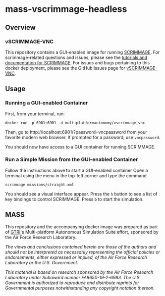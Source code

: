 # mass-vscrimmage-headless

## Overview
### vSCRIMMAGE-VNC
This repository contains a GUI-enabled image for running [SCRIMMAGE](https://github.com/gtri/scrimmage).  For scrimmage-related questions and issues, please see the [tutorials and documentation for SCRIMMAGE](http://scrimmagesim.org).  For issues and bugs pertaining to this docker deployment, please see the GitHub Issues page for [vSCRIMMAGE-VNC](https://github.com/Multiplatform-Autonomy-Simulation-Suite/mass-vscrimmage-vnc).

## Usage
### Running a GUI-enabled Container
First, from your terminal, run:
```
docker run -p 6901:6901 -d multiplatformautonomy/vscrimmage_vnc
```
Then, go to http://localhost:6901/?password=vncpassword from your favorite modern web browser.
If prompted for a password, use `vncpassword`.

You should now have access to a GUI container for running SCRIMMAGE.

### Run a Simple Mission from the GUI-enabled Container
Follow the instructions above to start a GUI-enabled container
Open a terminal using the menu in the top-left corner and type the command
```
scrimmage missions/straight.xml
```

You should see a visual interface appear.  Press the `h` button to see a list of key bindings to control SCRIMMAGE.  Press `b` to start the simulation.

## MASS
This repository and the accompanying docker image was prepared as part of [GTRI](https://gtri.gatech.edu)'s Multi-platform Autonomous Simulation Suite effort, sponsored by the Air Force Research Laboratory.

*The views and conclusions contained herein are those of the authors and should not be interpreted as necessarily representing the official policies or endorsements, either expressed or implied, of the Air Force Research Laboratory or the U.S. Government.*

*This material is based on research sponsored by the Air Force Research Laboratory under Subaward number FA8650-19-2-6983. The U.S. Government is authorized to reproduce and distribute reprints for Governmental purposes notwithstanding any copyright notation thereon.*
